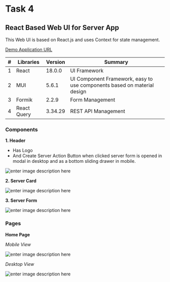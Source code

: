 # Task 4

## React Based Web UI for Server App

This Web UI is based on React.js and uses Context for state management.

[Demo Application URL](http://a65a14864bc1641baa2898c3d358b82f-2066402120.ap-south-1.elb.amazonaws.com)

| # | Libraries | Version | Summary
|--|--|--|--|
| 1 | React | 18.0.0 | UI Framework |
| 2 | MUI | 5.6.1 | UI Component Framework, easy to use components based on material design |
| 3 | Formik | 2.2.9 | Form Management |
| 4 | React Query | 3.34.29 | REST API Management |


### Components

**1. Header**

- Has Logo
- And Create Server Action Button when clicked server form is opened in modal in desktop and as a bottom sliding drawer in mobile.

![enter image description here](https://i.imgur.com/SLRubWz.png)

**2. Server Card**

![enter image description here](https://i.imgur.com/Makl7ia.png)

**3. Server Form**

![enter image description here](https://i.imgur.com/7CpUsMz.png)

### Pages

**Home Page**

*Mobile View*

![enter image description here](https://i.imgur.com/pGULlC1.png)

*Desktop View*

![enter image description here](https://i.imgur.com/Eu0tQO1.png)


